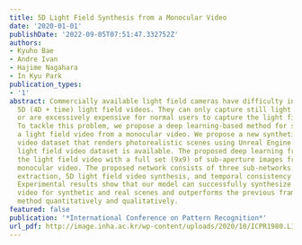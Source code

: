 ```yaml
---
title: 5D Light Field Synthesis from a Monocular Video
date: '2020-01-01'
publishDate: '2022-09-05T07:51:47.332752Z'
authors:
- Kyuho Bae
- Andre Ivan
- Hajime Nagahara
- In Kyu Park
publication_types:
- '1'
abstract: Commercially available light field cameras have difficulty in capturing
  5D (4D + time) light field videos. They can only capture still light field images
  or are excessively expensive for normal users to capture the light field video.
  To tackle this problem, we propose a deep learning-based method for synthesizing
  a light field video from a monocular video. We propose a new synthetic light field
  video dataset that renders photorealistic scenes using Unreal Engine because no
  light field video dataset is available. The proposed deep learning framework synthesizes
  the light field video with a full set (9x9) of sub-aperture images from a normal
  monocular video. The proposed network consists of three sub-networks, namely, feature
  extraction, 5D light field video synthesis, and temporal consistency refinement.
  Experimental results show that our model can successfully synthesize the light field
  video for synthetic and real scenes and outperforms the previous frame-by-frame
  method quantitatively and qualitatively.
featured: false
publication: '*International Conference on Pattern Recognition*'
url_pdf: http://image.inha.ac.kr/wp-content/uploads/2020/10/ICPR1980.L1u63.pdf
---
```


